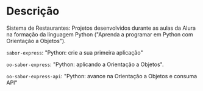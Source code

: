 # Descrição

Sistema de Restaurantes: Projetos desenvolvidos durante as aulas da Alura na formação da linguagem Python ("Aprenda a programar em Python com Orientação a Objetos").

```sabor-express```: "Python: crie a sua primeira aplicação"

```oo-sabor-express```: "Python: aplicando a Orientação a Objetos".

```oo-sabor-express-api```: "Python: avance na Orientação a Objetos e consuma API"
